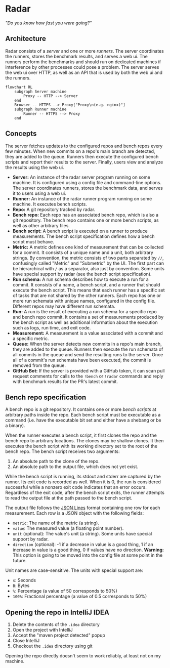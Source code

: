 # Radar

*"Do you know how fast you were going?"*

## Architecture

Radar consists of a *server* and one or more *runners*.
The server coordinates the runners, stores the benchmark results, and serves a web ui.
The runners perform the benchmarks
and should run on dedicated machines if interference by other processes could pose a problem.
The server serves the web ui over HTTP,
as well as an API that is used by both the web ui and the runners.

```mermaid
flowchart RL
    subgraph Server machine
        Proxy -- HTTP --> Server
    end
    Browser -- HTTPS --> Proxy["Proxy\n(e.g. nginx)"]
    subgraph Runner machine
        Runner -- HTTPS --> Proxy
    end
```

## Concepts

The server fetches updates to the configured repos and bench repos every few minutes.
When new commits on a repo's main branch are detected, they are added to the queue.
Runners then execute the configured bench scripts and report their results to the server.
Finally, users view and analyze the results using the web ui.

- **Server:**
  An instance of the radar server program running on some machine.
  It is configured using a config file and command-line options.
  The server coordinates runners, stores the benchmark data, and serves it to users using a web ui.
- **Runner:**
  An instance of the radar runner program running on some machine.
  It executes bench scripts.
- **Repo:**
  A git repository tracked by radar.
- **Bench repo:**
  Each repo has an associated bench repo, which is also a git repository.
  The bench repo contains one or more bench scripts, as well as other arbitrary files.
- **Bench script:**
  A bench script is executed on a runner to produce measurements.
  The bench script specification defines how a bench script must behave.
- **Metric:**
  A metric defines one kind of measurement that can be collected for a commit.
  It consists of a unique name and a unit, both arbitrary strings.
  By convention, the metric consists of two parts separated by `//`,
  confusingly called "Metric" and "Submetric" by the UI.
  The first part can be hierarchical with `/` as a separator, also just by convention.
  Some units have special support by radar (see the bench script specification).
- **Run schema:**
  A run schema describes how to execute a run for a commit.
  It consists of a name, a bench script, and a runner that should execute the bench script.
  This means that each runner has a specific set of tasks that are not shared by the other runners.
  Each repo has one or more run schemata with unique names, configured in the config file.
  Different repos may have different run schemata.
- **Run:**
  A run is the result of executing a run schema for a specific repo and bench repo commit.
  It contains a set of measurements produced by the bench script
  as well as additional information about the execution such as logs, run time, and exit code.
- **Measurement:**
  A measurement is a value associated with a commit and a specific metric.
- **Queue:**
  When the server detects new commits in a repo's main branch, they are added to the queue.
  Runners then execute the run schemata of all commits in the queue
  and send the resulting runs to the server.
  Once all of a commit's run schemata have been executed, the commit is removed from the queue.
- **GitHub Bot:**
  If the server is provided with a GitHub token,
  it can scan pull request comments for calls to the `!bench` or `!radar` commands
  and reply with benchmark results for the PR's latest commit.

## Bench repo specification

A bench repo is a git repository.
It contains one or more *bench scripts* at arbitrary paths inside the repo.
Each bench script must be executable as a command
(i.e. have the executable bit set and either have a shebang or be a binary).

When the runner executes a bench script, it first clones the repo and the bench repo to arbitrary locations.
The clones may be shallow clones.
It then executes the bench script with its working directory set to the root of the bench repo.
The bench script receives two arguments:

1. An absolute path to the clone of the repo.
2. An absolute path to the output file, which does not yet exist.

While the bench script is running, its stdout and stderr are captured by the runner.
Its exit code is recorded as well.
When it is 0, the run is considered successful
while a nonzero exit code indicates that an error occurs.
Regardless of the exit code, after the bench script exits,
the runner attempts to read the output file at the path passed to the bench script.

The output file follows the [JSON Lines](https://jsonlines.org/) format
containing one row for each measurement.
Each row is a JSON object with the following fields:

- `metric`: The name of the metric (a string).
- `value`: The measured value (a floating point number).
- `unit` (optional): The value's unit (a string).
  Some units have special support by radar.
- `direction` (optional):
  -1 if a decrease in value is a good thing,
  1 if an increase in value is a good thing,
  0 if values have no direction.
  **Warning:** This option is going to be moved into the config file at some point in the future.

Unit names are case-sensitive.
The units with special support are:

- `s`: Seconds
- `B`: Bytes
- `%`: Percentage (a value of 50 corresponds to 50%)
- `100%`: Fractional percentage (a value of 0.5 corresponds to 50%)

## Opening the repo in IntelliJ IDEA

1. Delete the contents of the `.idea` directory
2. Open the project with IntelliJ
3. Accept the "maven project detected" popup
4. Close IntelliJ
5. Checkout the `.idea` directory using git

Opening the repo directly doesn't seem to work reliably, at least not on my machine.
